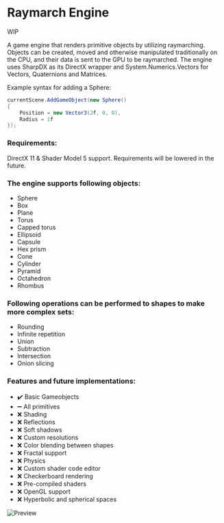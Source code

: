 # Raymarch Engine

WIP

A game engine that renders primitive objects by utilizing raymarching.
Objects can be created, moved and otherwise manipulated traditionally on the CPU, and their data is sent to the GPU to be raymarched.
The engine uses SharpDX as its DirectX wrapper and System.Numerics.Vectors for Vectors, Quaternions and Matrices.

Example syntax for adding a Sphere:
```csharp
currentScene.AddGameObject(new Sphere()
{
    Position = new Vector3(2f, 0, 0),
    Radius = 1f
});
```

### Requirements:
DirectX 11 & Shader Model 5 support. Requirements will be lowered in the future.

### The engine supports following objects:
+ Sphere
+ Box
+ Plane
+ Torus
+ Capped torus
+ Ellipsoid
+ Capsule
+ Hex prism
+ Cone
+ Cylinder
+ Pyramid
+ Octahedron
+ Rhombus

### Following operations can be performed to shapes to make more complex sets:
+ Rounding
+ Infinite repetition
+ Union
+ Subtraction
+ Intersection
+ Onion slicing

### Features and future implementations:
+ :heavy_check_mark: Basic Gameobjects
+ :heavy_minus_sign: All primitives
+ :x: Shading
+ :x: Reflections
+ :x: Soft shadows
+ :x: Custom resolutions
+ :x: Color blending between shapes
+ :x: Fractal support
+ :x: Physics
+ :x: Custom shader code editor
+ :x: Checkerboard rendering
+ :x: Pre-compiled shaders
+ :x: OpenGL support
+ :x: Hyperbolic and spherical spaces

![Preview](https://i.imgur.com/FjwuLGe.png)